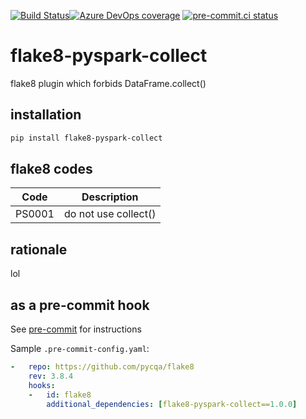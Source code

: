 [![Build Status](https://dev.azure.com/chrisgrant0527/flake8/_apis/build/status/christophergrant.flake8-pyspark-collect?repoName=christophergrant%2Fflake8-pyspark-collect&branchName=main)](https://dev.azure.com/chrisgrant0527/flake8/_build/latest?definitionId=1&repoName=christophergrant%2Fflake8-pyspark-collect&branchName=main)[![Azure DevOps coverage](https://img.shields.io/azure-devops/coverage/asottile/asottile/69/main.svg)](https://dev.azure.com/asottile/asottile/_build/latest?definitionId=69&branchName=main)
[![pre-commit.ci status](https://results.pre-commit.ci/badge/github/asottile/flake8-match/main.svg)](https://results.pre-commit.ci/latest/github/asottile/flake8-match/main)

flake8-pyspark-collect
============

flake8 plugin which forbids DataFrame.collect()

## installation

```bash
pip install flake8-pyspark-collect
```

## flake8 codes

| Code   | Description          |
|--------|----------------------|
| PS0001 | do not use collect() |

## rationale

lol

## as a pre-commit hook

See [pre-commit](https://github.com/pre-commit/pre-commit) for instructions

Sample `.pre-commit-config.yaml`:

```yaml
-   repo: https://github.com/pycqa/flake8
    rev: 3.8.4
    hooks:
    -   id: flake8
        additional_dependencies: [flake8-pyspark-collect==1.0.0]
```
